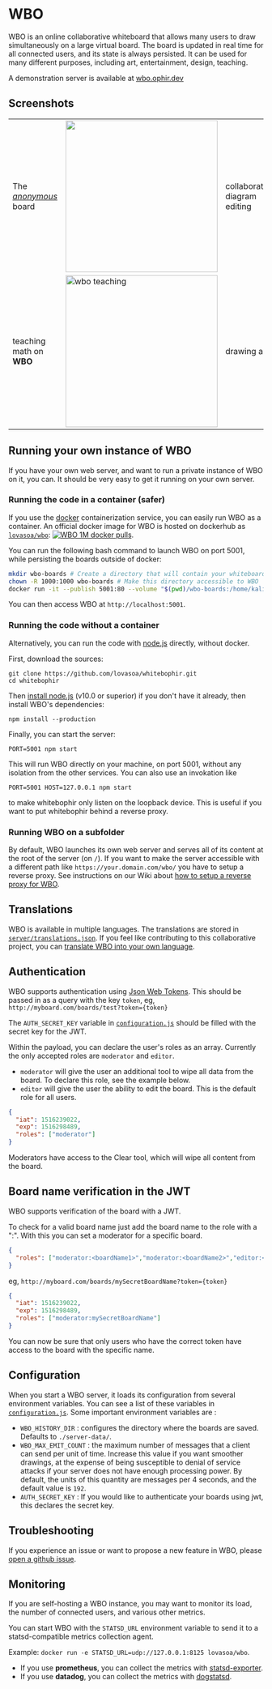 # WBO

WBO is an online collaborative whiteboard that allows many users to draw simultaneously on a large virtual board.
The board is updated in real time for all connected users, and its state is always persisted. It can be used for many different purposes, including art, entertainment, design, teaching.

A demonstration server is available at [wbo.ophir.dev](https://wbo.ophir.dev)

## Screenshots

<table>
 <tr>
  <td> The <i><a href="https://wbo.ophir.dev/boards/anonymous">anonymous</a></i> board
  <td> <img width="300" src="https://user-images.githubusercontent.com/552629/59885574-06e02b80-93bc-11e9-9150-0670a1c5d4f3.png">
  <td> collaborative diagram editing
  <td> <img alt="Screenshot of WBO's user interface: architecture" width="300" src="https://user-images.githubusercontent.com/552629/59915054-07101380-941c-11e9-97c9-4980f50d302a.png" />
  
  <tr>
   <td> teaching math on <b>WBO</b>
   <td> <img alt="wbo teaching" width="300" src="https://user-images.githubusercontent.com/552629/59915737-a386e580-941d-11e9-81ff-db9e37f140db.png" />
   <td> drawing art
   <td> <img alt="kawai cats on WBO" width="300" src="https://user-images.githubusercontent.com/552629/120919822-dc2c3200-c6bb-11eb-94cd-57a4254fbe0a.png"/>
</table>

## Running your own instance of WBO

If you have your own web server, and want to run a private instance of WBO on it, you can. It should be very easy to get it running on your own server.

### Running the code in a container (safer)

If you use the [docker](https://www.docker.com/) containerization service, you can easily run WBO as a container. 
An official docker image for WBO is hosted on dockerhub as [`lovasoa/wbo`](https://hub.docker.com/r/lovasoa/wbo): [![WBO 1M docker pulls](https://img.shields.io/docker/pulls/lovasoa/wbo?style=flat)](https://hub.docker.com/repository/docker/lovasoa/wbo).

You can run the following bash command to launch WBO on port 5001, while persisting the boards outside of docker:

```bash
mkdir wbo-boards # Create a directory that will contain your whiteboards
chown -R 1000:1000 wbo-boards # Make this directory accessible to WBO
docker run -it --publish 5001:80 --volume "$(pwd)/wbo-boards:/home/kalina/projects/wbo/server-data" lovasoa/wbo:latest # run wbo
```

You can then access WBO at `http://localhost:5001`.

### Running the code without a container

Alternatively, you can run the code with [node.js](https://nodejs.org/) directly, without docker.

First, download the sources:
```
git clone https://github.com/lovasoa/whitebophir.git
cd whitebophir
```

Then [install node.js](https://nodejs.org/en/download/) (v10.0 or superior)
if you don't have it already, then install WBO's dependencies:

```
npm install --production
```

Finally, you can start the server:
```
PORT=5001 npm start
```

This will run WBO directly on your machine, on port 5001, without any isolation from the other services. You can also use an invokation like
```
PORT=5001 HOST=127.0.0.1 npm start
```
to make whitebophir only listen on the loopback device. This is useful if you want to put whitebophir behind a reverse proxy.

### Running WBO on a subfolder

By default, WBO launches its own web server and serves all of its content at the root of the server (on `/`).
If you want to make the server accessible with a different path like `https://your.domain.com/wbo/` you have to setup a reverse proxy.
See instructions on our Wiki about [how to setup a reverse proxy for WBO](https://github.com/lovasoa/whitebophir/wiki/Setup-behind-Reverse-Proxies).

## Translations

WBO is available in multiple languages. The translations are stored in [`server/translations.json`](./server/translations.json). 
If you feel like contributing to this collaborative project, you can [translate WBO into your own language](https://github.com/lovasoa/whitebophir/wiki/How-to-translate-WBO-into-your-own-language).

## Authentication

WBO supports authentication using [Json Web Tokens](https://jwt.io/introduction). This should be passed in as a query with the key `token`, eg, `http://myboard.com/boards/test?token={token}`

The `AUTH_SECRET_KEY` variable in [`configuration.js`](./server/configuration.js) should be filled with the secret key for the JWT.

Within the payload, you can declare the user's roles as an array.
Currently the only accepted roles are `moderator` and `editor`. 

 - `moderator` will give the user an additional tool to wipe all data from the board. To declare this role, see the example below.
 - `editor` will give the user the ability to edit the board. This is the default role for all users.

```json
{
  "iat": 1516239022,
  "exp": 1516298489,
  "roles": ["moderator"]
}
```
Moderators have access to the Clear tool, which will wipe all content from the board.

## Board name verification in the JWT

WBO supports verification of the board with a JWT.

To check for a valid board name just add the board name to the role with a ":". With this you can set a moderator for a specific board.

```json
{
  "roles": ["moderator:<boardName1>","moderator:<boardName2>","editor:<boardName3>","editor:<boardName4>"]
}
```
eg, `http://myboard.com/boards/mySecretBoardName?token={token}`

```json
{
  "iat": 1516239022,
  "exp": 1516298489,
  "roles": ["moderator:mySecretBoardName"]
}
```

You can now be sure that only users who have the correct token have access to the board with the specific name.

## Configuration

When you start a WBO server, it loads its configuration from several environment variables.
You can see a list of these variables in [`configuration.js`](./server/configuration.js).
Some important environment variables are :
 - `WBO_HISTORY_DIR` : configures the directory where the boards are saved. Defaults to `./server-data/`.
 - `WBO_MAX_EMIT_COUNT` : the maximum number of messages that a client can send per unit of time. Increase this value if you want smoother drawings, at the expense of being susceptible to denial of service attacks if your server does not have enough processing power. By default, the units of this quantity are messages per 4 seconds, and the default value is `192`.
 - `AUTH_SECRET_KEY` : If you would like to authenticate your boards using jwt, this declares the secret key.

## Troubleshooting

If you experience an issue or want to propose a new feature in WBO, please [open a github issue](https://github.com/lovasoa/whitebophir/issues/new).

## Monitoring

If you are self-hosting a WBO instance, you may want to monitor its load,
the number of connected users, and various other metrics.

You can start WBO with the `STATSD_URL` environment variable to send it to a statsd-compatible
metrics collection agent.

Example: `docker run -e STATSD_URL=udp://127.0.0.1:8125 lovasoa/wbo`.

 - If you use **prometheus**, you can collect the metrics with [statsd-exporter](https://hub.docker.com/r/prom/statsd-exporter).
 - If you use **datadog**, you can collect the metrics with [dogstatsd](https://docs.datadoghq.com/developers/dogstatsd).
